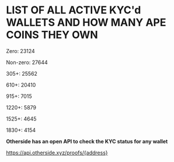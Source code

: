 # LIST OF ALL ACTIVE KYC'd WALLETS AND HOW MANY APE COINS THEY OWN

Zero: 23124

Non-zero: 27644

305+: 25562

610+: 20410

915+: 7015

1220+: 5879

1525+: 4645

1830+: 4154

**Otherside has an open API to check the KYC status for any wallet**

https://api.otherside.xyz/proofs/{address}